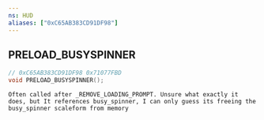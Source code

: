```yaml
---
ns: HUD
aliases: ["0xC65AB383CD91DF98"]
---
```

## PRELOAD_BUSYSPINNER

```c
// 0xC65AB383CD91DF98 0x71077FBD
void PRELOAD_BUSYSPINNER();
```

```
Often called after _REMOVE_LOADING_PROMPT. Unsure what exactly it does, but It references busy_spinner, I can only guess its freeing the busy_spinner scaleform from memory  
```

